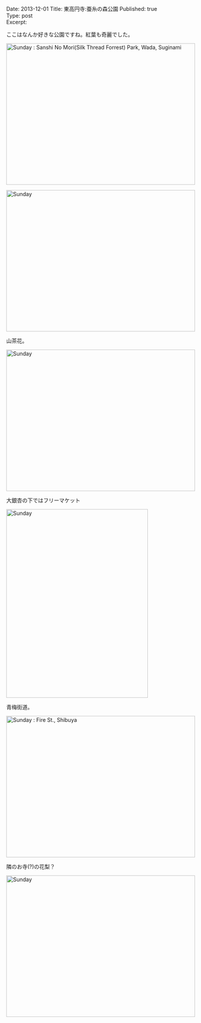 Date: 2013-12-01 
Title:  東高円寺:蚕糸の森公園
Published: true  
Type: post  
Excerpt:   


ここはなんか好きな公園ですね。紅葉も奇麗でした。

<a href="http://www.flickr.com/photos/hdknr/11164368273/" title="Sunday : Sanshi No Mori(Silk Thread Forrest) Park, Wada, Suginami by hidelafoglia, on Flickr"><img src="https://farm6.staticflickr.com/5525/11164368273_28d2b4d15e.jpg" width="500" height="375" alt="Sunday : Sanshi No Mori(Silk Thread Forrest) Park, Wada, Suginami"></a>

<a href="http://www.flickr.com/photos/hdknr/11164253886/" title="Sunday by hidelafoglia, on Flickr"><img src="https://farm3.staticflickr.com/2837/11164253886_e04a3f99fc.jpg" width="500" height="375" alt="Sunday"></a>

山茶花。

<a href="http://www.flickr.com/photos/hdknr/11164198345/" title="Sunday by hidelafoglia, on Flickr"><img src="https://farm6.staticflickr.com/5548/11164198345_085886da04.jpg" width="500" height="375" alt="Sunday"></a>

大銀杏の下ではフリーマケット

<a href="http://www.flickr.com/photos/hdknr/11164359633/" title="Sunday by hidelafoglia, on Flickr"><img src="https://farm8.staticflickr.com/7456/11164359633_bb400f9bc8.jpg" width="375" height="500" alt="Sunday"></a>

青梅街道。

<a href="http://www.flickr.com/photos/hdknr/11164168805/" title="Sunday : Fire St., Shibuya by hidelafoglia, on Flickr"><img src="https://farm6.staticflickr.com/5515/11164168805_1fc38c4eb6.jpg" width="500" height="375" alt="Sunday : Fire St., Shibuya"></a>

隣のお寺(?)の花梨？

<a href="http://www.flickr.com/photos/hdknr/11164269234/" title="Sunday by hidelafoglia, on Flickr"><img src="https://farm8.staticflickr.com/7316/11164269234_6ee2143dc8.jpg" width="500" height="375" alt="Sunday"></a>

